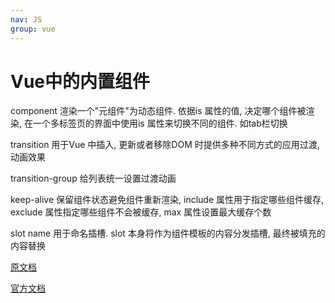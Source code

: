 ```yaml
---
nav: JS
group: vue
---
```

# Vue中的内置组件

component 渲染一个"元组件"为动态组件. 依据is 属性的值, 决定哪个组件被渲染, 在一个多标签页的界面中使用is 属性来切换不同的组件. 如tab栏切换

transition 用于Vue 中插入, 更新或者移除DOM 时提供多种不同方式的应用过渡, 动画效果

transition-group 给列表统一设置过渡动画

keep-alive 保留组件状态避免组件重新渲染, include 属性用于指定哪些组件缓存, exclude 属性指定哪些组件不会被缓存, max 属性设置最大缓存个数

slot name 用于命名插槽. slot 本身将作为组件模板的内容分发插槽, 最终被填充的内容替换

[原文档](https://www.yuque.com/silence1224/zvw0fi/kcado0#268579f9)

[官方文档](https://v2.cn.vuejs.org/v2/api/#%E5%86%85%E7%BD%AE%E7%9A%84%E7%BB%84%E4%BB%B6)
